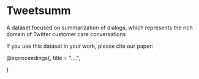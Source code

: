 # Tweetsumm
A dataset focused on summarization of dialogs, which represents the rich domain of Twitter customer care conversations 



If you use this dataset in your work, please cite our paper:

@inproceedings{,
    title = "....",
    
}
